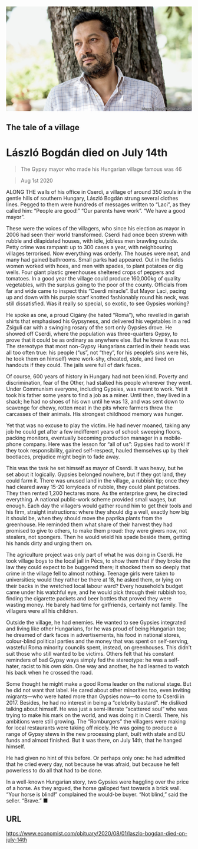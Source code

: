 ![](./images/20200801_OBP001_0.jpg)

## The tale of a village

# László Bogdán died on July 14th

> The Gypsy mayor who made his Hungarian village famous was 46

> Aug 1st 2020

ALONG THE walls of his office in Cserdi, a village of around 350 souls in the gentle hills of southern Hungary, László Bogdán strung several clothes lines. Pegged to them were hundreds of messages written to “Laci”, as they called him: “People are good!” “Our parents have work”. “We have a good mayor”.

These were the voices of the villagers, who since his election as mayor in 2006 had seen their world transformed. Cserdi had once been strewn with rubble and dilapidated houses, with idle, jobless men brawling outside. Petty crime was rampant: up to 300 cases a year, with neighbouring villages terrorised. Now everything was orderly. The houses were neat, and many had gained bathrooms. Small parks had appeared. Out in the fields women worked with hoes, and men with spades, to plant potatoes or dig wells. Four giant plastic greenhouses sheltered crops of peppers and tomatoes. In a good year the village could produce 160,000kg of quality vegetables, with the surplus going to the poor of the county. Officials from far and wide came to inspect this “Cserdi miracle”. But Mayor Laci, pacing up and down with his purple scarf knotted fashionably round his neck, was still dissatisfied. Was it really so special, so exotic, to see Gypsies working?

He spoke as one, a proud Cigány (he hated “Roma”), who revelled in garish shirts that emphasised his Gypsyness, and delivered his vegetables in a red Zsiguli car with a swinging rosary of the sort only Gypsies drove. He showed off Cserdi, where the population was three-quarters Gypsy, to prove that it could be as ordinary as anywhere else. But he knew it was not. The stereotype that most non-Gypsy Hungarians carried in their heads was all too often true: his people (“us”, not “they”, for his people’s sins were his, he took them on himself) were work-shy, cheated, stole, and lived on handouts if they could. The jails were full of dark faces.

Of course, 600 years of history in Hungary had not been kind. Poverty and discrimination, fear of the Other, had stalked his people wherever they went. Under Communism everyone, including Gypsies, was meant to work. Yet it took his father some years to find a job as a miner. Until then, they lived in a shack; he had no shoes of his own until he was 13, and was sent down to scavenge for chewy, rotten meat in the pits where farmers threw the carcasses of their animals. His strongest childhood memory was hunger.

Yet that was no excuse to play the victim. He had never moaned, taking any job he could get after a few indifferent years of school: sweeping floors, packing monitors, eventually becoming production manager in a mobile-phone company. Here was the lesson for “all of us”: Gypsies had to work! If they took responsibility, gained self-respect, hauled themselves up by their bootlaces, prejudice might begin to fade away.

This was the task he set himself as mayor of Cserdi. It was heavy, but he set about it logically. Gypsies belonged nowhere, but if they got land, they could farm it. There was unused land in the village, a rubbish tip; once they had cleared away 15-20 lorryloads of rubble, they could plant potatoes. They then rented 1,200 hectares more. As the enterprise grew, he directed everything. A national public-work scheme provided small wages, but enough. Each day the villagers would gather round him to get their tools and his firm, straight instructions: where they should dig a well, exactly how big it should be, when they should move the paprika plants from the greenhouse. He reminded them what share of their harvest they had promised to give to others, to make them proud: they were givers now, not stealers, not spongers. Then he would wield his spade beside them, getting his hands dirty and urging them on.

The agriculture project was only part of what he was doing in Cserdi. He took village boys to the local jail in Pécs, to show them that if they broke the law they could expect to be buggered there; it shocked them so deeply that crime in the village fell to almost nothing. Teenage girls were taken to universities; would they rather be there at 18, he asked them, or lying on their backs in the wretched local labour ward? Every household’s budget came under his watchful eye, and he would pick through their rubbish too, finding the cigarette packets and beer bottles that proved they were wasting money. He barely had time for girlfriends, certainly not family. The villagers were all his children.

Outside the village, he had enemies. He wanted to see Gypsies integrated and living like other Hungarians, for he was proud of being Hungarian too; he dreamed of dark faces in advertisements, his food in national stores, colour-blind political parties and the money that was spent on self-serving, wasteful Roma minority councils spent, instead, on greenhouses. This didn’t suit those who still wanted to be victims. Others felt that his constant reminders of bad Gypsy ways simply fed the stereotype: he was a self-hater, racist to his own skin. One way and another, he had learned to watch his back when he crossed the road.

Some thought he might make a good Roma leader on the national stage. But he did not want that label. He cared about other minorities too, even inviting migrants—who were hated more than Gypsies now—to come to Cserdi in 2017. Besides, he had no interest in being a “celebrity bastard”. He disliked talking about himself. He was just a semi-literate “scattered soul” who was trying to make his mark on the world, and was doing it in Cserdi. There, his ambitions were still growing. The “Romburgers” the villagers were making for local restaurants were taking off nicely. He was going to produce a range of Gypsy stews in the new processing plant, built with state and EU funds and almost finished. But it was there, on July 14th, that he hanged himself.

He had given no hint of this before. Or perhaps only one: he had admitted that he cried every day, not because he was afraid, but because he felt powerless to do all that had to be done.

In a well-known Hungarian story, two Gypsies were haggling over the price of a horse. As they argued, the horse galloped fast towards a brick wall. “Your horse is blind!” complained the would-be buyer. “Not blind,” said the seller. “Brave.” ■

## URL

https://www.economist.com/obituary/2020/08/01/laszlo-bogdan-died-on-july-14th
